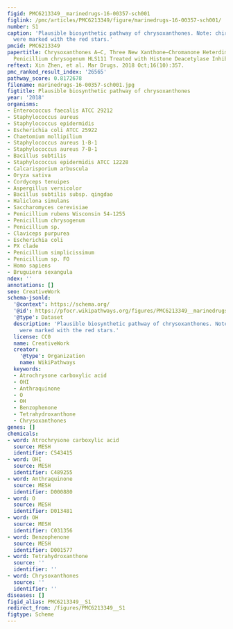```yaml
---
figid: PMC6213349__marinedrugs-16-00357-sch001
figlink: /pmc/articles/PMC6213349/figure/marinedrugs-16-00357-sch001/
number: S1
caption: 'Plausible biosynthetic pathway of chrysoxanthones. Note: chiral carbons
  were marked with the red stars.'
pmcid: PMC6213349
papertitle: Chrysoxanthones A–C, Three New Xanthone–Chromanone Heterdimers from Sponge-Associated
  Penicillium chrysogenum HLS111 Treated with Histone Deacetylase Inhibitor.
reftext: Xin Zhen, et al. Mar Drugs. 2018 Oct;16(10):357.
pmc_ranked_result_index: '26565'
pathway_score: 0.8172678
filename: marinedrugs-16-00357-sch001.jpg
figtitle: Plausible biosynthetic pathway of chrysoxanthones
year: '2018'
organisms:
- Enterococcus faecalis ATCC 29212
- Staphylococcus aureus
- Staphylococcus epidermidis
- Escherichia coli ATCC 25922
- Chaetomium mollipilium
- Staphylococcus aureus 1-B-1
- Staphylococcus aureus 7-B-1
- Bacillus subtilis
- Staphylococcus epidermidis ATCC 12228
- Calcarisporium arbuscula
- Oryza sativa
- Cordyceps tenuipes
- Aspergillus versicolor
- Bacillus subtilis subsp. qingdao
- Haliclona simulans
- Saccharomyces cerevisiae
- Penicillium rubens Wisconsin 54-1255
- Penicillium chrysogenum
- Penicillium sp.
- Claviceps purpurea
- Escherichia coli
- PX clade
- Penicillium simplicissimum
- Penicillium sp. FO
- Homo sapiens
- Bruguiera sexangula
ndex: ''
annotations: []
seo: CreativeWork
schema-jsonld:
  '@context': https://schema.org/
  '@id': https://pfocr.wikipathways.org/figures/PMC6213349__marinedrugs-16-00357-sch001.html
  '@type': Dataset
  description: 'Plausible biosynthetic pathway of chrysoxanthones. Note: chiral carbons
    were marked with the red stars.'
  license: CC0
  name: CreativeWork
  creator:
    '@type': Organization
    name: WikiPathways
  keywords:
  - Atrochrysone carboxylic acid
  - OHI
  - Anthraquinone
  - O
  - OH
  - Benzophenone
  - Tetrahydroxanthone
  - Chrysoxanthones
genes: []
chemicals:
- word: Atrochrysone carboxylic acid
  source: MESH
  identifier: C543415
- word: OHI
  source: MESH
  identifier: C489255
- word: Anthraquinone
  source: MESH
  identifier: D000880
- word: O
  source: MESH
  identifier: D013481
- word: OH
  source: MESH
  identifier: C031356
- word: Benzophenone
  source: MESH
  identifier: D001577
- word: Tetrahydroxanthone
  source: ''
  identifier: ''
- word: Chrysoxanthones
  source: ''
  identifier: ''
diseases: []
figid_alias: PMC6213349__S1
redirect_from: /figures/PMC6213349__S1
figtype: Scheme
---
```

